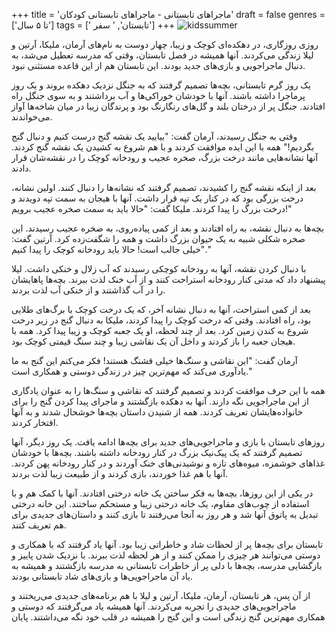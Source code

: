 +++
title = 'ماجراهای تابستانی - ماجراهای تابستانی کودکان'
draft = false
genres = ['تا ۵ سال']
tags = [' تابستان', ' سفر']
+++
![kidssummer](/71.kidsSummer.jpg)

روزی روزگاری، در دهکده‌ای کوچک و زیبا، چهار دوست به نام‌های آرمان، ملیکا، آرتین و لیلا زندگی می‌کردند. آنها همیشه در فصل تابستان، وقتی که مدرسه تعطیل می‌شد، به دنبال ماجراجویی و بازی‌های جدید بودند. این تابستان هم از این قاعده مستثنی نبود.

یک روز گرم تابستانی، بچه‌ها تصمیم گرفتند که به جنگل نزدیک دهکده بروند و یک روز پرماجرا داشته باشند. آنها با خودشان خوراکی‌ها و آب برداشتند و به سوی جنگل راه افتادند. جنگل پر از درختان بلند و گل‌های رنگارنگ بود و پرندگان زیبا در میان شاخه‌ها آواز می‌خواندند.

وقتی به جنگل رسیدند، آرمان گفت: "بیایید یک نقشه گنج درست کنیم و دنبال گنج بگردیم!" همه با این ایده موافقت کردند و با هم شروع به کشیدن یک نقشه گنج کردند. آنها نشانه‌هایی مانند درخت بزرگ، صخره عجیب و رودخانه کوچک را در نقشه‌شان قرار دادند.

بعد از اینکه نقشه گنج را کشیدند، تصمیم گرفتند که نشانه‌ها را دنبال کنند. اولین نشانه، درخت بزرگی بود که در کنار یک تپه قرار داشت. آنها با هیجان به سمت تپه دویدند و درخت بزرگ را پیدا کردند. ملیکا گفت: "حالا باید به سمت صخره عجیب برویم!"

بچه‌ها به دنبال نقشه، به راه افتادند و بعد از کمی پیاده‌روی، به صخره عجیب رسیدند. این صخره شکلی شبیه به یک حیوان بزرگ داشت و همه را شگفت‌زده کرد. آرتین گفت: "خیلی جالب است! حالا باید رودخانه کوچک را پیدا کنیم."

با دنبال کردن نقشه، آنها به رودخانه کوچکی رسیدند که آب زلال و خنکی داشت. لیلا پیشنهاد داد که مدتی کنار رودخانه استراحت کنند و از آب خنک لذت ببرند. بچه‌ها پاهایشان را در آب گذاشتند و از خنکی آب لذت بردند.

بعد از کمی استراحت، آنها به دنبال نشانه آخر، که یک درخت کوچک با برگ‌های طلایی بود، راه افتادند. وقتی که درخت کوچک را پیدا کردند، ملیکا به دنبال گنج در زیر درخت شروع به کندن زمین کرد. بعد از چند لحظه، او یک جعبه کوچک و زیبا پیدا کرد. همه با هیجان جعبه را باز کردند و داخل آن یک نقاشی زیبا و چند سنگ قیمتی کوچک بود.

آرمان گفت: "این نقاشی و سنگ‌ها خیلی قشنگ هستند! فکر می‌کنم این گنج به ما یادآوری می‌کند که مهم‌ترین چیز در زندگی دوستی و همکاری است."

همه با این حرف موافقت کردند و تصمیم گرفتند که نقاشی و سنگ‌ها را به عنوان یادگاری از این ماجراجویی نگه دارند. آنها به دهکده بازگشتند و ماجرای پیدا کردن گنج را برای خانواده‌هایشان تعریف کردند. همه از شنیدن داستان بچه‌ها خوشحال شدند و به آنها افتخار کردند.

روزهای تابستان با بازی و ماجراجویی‌های جدید برای بچه‌ها ادامه یافت. یک روز دیگر، آنها تصمیم گرفتند که یک پیک‌نیک بزرگ در کنار رودخانه داشته باشند. بچه‌ها با خودشان غذاهای خوشمزه، میوه‌های تازه و نوشیدنی‌های خنک آوردند و در کنار رودخانه پهن کردند. آنها با هم غذا خوردند، بازی کردند و از طبیعت زیبا لذت بردند.

در یکی از این روزها، بچه‌ها به فکر ساختن یک خانه درختی افتادند. آنها با کمک هم و با استفاده از چوب‌های مقاوم، یک خانه درختی زیبا و مستحکم ساختند. این خانه درختی تبدیل به پاتوق آنها شد و هر روز به آنجا می‌رفتند تا بازی کنند و داستان‌های جدیدی برای هم تعریف کنند.

تابستان برای بچه‌ها پر از لحظات شاد و خاطراتی زیبا بود. آنها یاد گرفتند که با همکاری و دوستی می‌توانند هر چیزی را ممکن کنند و از هر لحظه لذت ببرند. با نزدیک شدن پاییز و بازگشایی مدرسه، بچه‌ها با دلی پر از خاطرات تابستانی به مدرسه بازگشتند و همیشه به یاد آن ماجراجویی‌ها و بازی‌های شاد تابستانی بودند.

از آن پس، هر تابستان، آرمان، ملیکا، آرتین و لیلا با هم برنامه‌های جدیدی می‌ریختند و ماجراجویی‌های جدیدی را تجربه می‌کردند. آنها همیشه یاد می‌گرفتند که دوستی و همکاری مهم‌ترین گنج زندگی است و این گنج را همیشه در قلب خود نگه می‌داشتند.
پایان